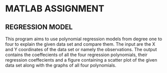# MATLAB ASSIGNMENT
## REGRESSION  MODEL

This program aims to use polynomial regression models from degree  one to four to explain the given data set and  compare them.
The input are the X and Y coordinates of the data set or namely the observations. 
The output contains the coeffecients of all the four regression polynomials, their regression coeffecients and a figure containing 
a scatter plot of the given data set along with the graphs of all four polynomials.
